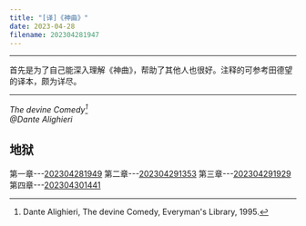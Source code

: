```yaml
---
title: "[译]《神曲》"
date: 2023-04-28
filename: 202304281947
---
```


-----
首先是为了自己能深入理解《神曲》，帮助了其他人也很好。注释的可参考田德望的译本，颇为详尽。

-----

*The devine Comedy[^1]\
@Dante Alighieri*

## 地狱
第一章---[202304281949](/202304281949)
第二章---[202304291353](/202304291353)
第三章---[202304291929](/202304291929)
第四章---[202304301441](/202304301441)

[^1]: Dante Alighieri, The devine Comedy, Everyman's Library, 1995.